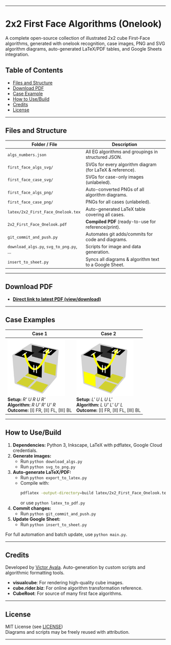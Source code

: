 ***

# 2x2 First Face Algorithms (Onelook)

A complete open-source collection of illustrated 2x2 cube First-Face algorithms, generated with onelook recognition, case images, PNG and SVG algorithm diagrams, auto-generated LaTeX/PDF tables, and Google Sheets integration.

## Table of Contents

- [Files and Structure](#files-and-structure)
- [Download PDF](#download-pdf)
- [Case Example](#case-example)
- [How to Use/Build](#how-to-usebuild)
- [Credits](#credits)
- [License](#license)

***

## Files and Structure

| Folder / File                   | Description                                               |
|---------------------------------|-----------------------------------------------------------|
| `algs_numbers.json`             | All EG algorithms and groupings in structured JSON.       |
| `first_face_algs_svg/`          | SVGs for every algorithm diagram (for LaTeX & reference). |
| `first_face_case_svg/`          | SVGs for case-only images (unlabeled).                    |
| `first_face_algs_png/`          | Auto-converted PNGs of all algorithm diagrams.            |
| `first_face_case_png/`          | PNGs for all cases (unlabeled).                           |
| `latex/2x2_First_Face_Onelook.tex`  | Auto-generated LaTeX table covering all cases.           |
| `2x2_First_Face_Onelook.pdf`    | **Compiled PDF** (ready-to-use for reference/print).      |
| `git_commit_and_push.py`        | Automates git adds/commits for code and diagrams.         |
| `download_algs.py`, `svg_to_png.py`, ... | Scripts for image and data generation.           |
| `insert_to_sheet.py`            | Syncs all diagrams & algorithm text to a Google Sheet.    |

***

## Download PDF

- [**Direct link to latest PDF (view/download)**](./2x2_First_Face_Onelook.pdf)

***

## Case Examples

| Case 1 | Case 2 |
|--------|--------|
| <img src="first_face_algs_svg/TCLL-%5B0%5D%5B1%5D%3DRU'R'U'R.svg" width="180"><br>**Setup:** *R' U R U R'*<br>**Algorithm:** *R U' R' U' R*<br>**Outcome:** [I] FR, [II] FL, [III] BL | <img src="first_face_algs_svg/TCLL-%5B0%5D%5B3%5D%3DLU'L'U'L.svg" width="180"><br>**Setup:** *L' U L U L'*<br>**Algorithm:** *L U' L' U' L*<br>**Outcome:** [I] FR, [II] FL, [III] BL |


***

## How to Use/Build

1. **Dependencies:** Python 3, Inkscape, LaTeX with pdflatex, Google Cloud credentials.
2. **Generate images:**  
   - Run `python download_algs.py`
   - Run `python svg_to_png.py`
3. **Auto-generate LaTeX/PDF:**  
   - Run `python export_to_latex.py`
   - Compile with:  
     ```bash
     pdflatex -output-directory=build latex/2x2_First_Face_Onelook.tex
     ```
     or use `python latex_to_pdf.py`
4. **Commit changes:**  
   - Run `python git_commit_and_push.py`
5. **Update Google Sheet:**  
   - Run `python insert_to_sheet.py`

For full automation and batch update, use `python main.py`.

***

## Credits

Developed by [Victor Ayala](https://www.worldcubeassociation.org/persons/2014AYAL02?event=222).
Auto-generation by custom scripts and algorithmic formatting tools.

- **visualcube**: For rendering high-quality cube images.
- **cube.rider.biz**: For online algorithm transformation reference.
- **CubeRoot**: For source of many first face algorithms.

***

## License

MIT License (see [LICENSE](LICENSE))  
Diagrams and scripts may be freely reused with attribution.

***